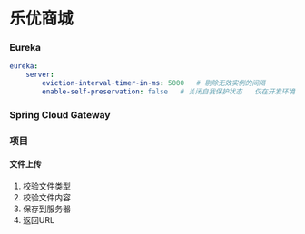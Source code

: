 # 乐优商城

### Eureka

```yaml
eureka:
	server:
		eviction-interval-timer-in-ms: 5000   # 剔除无效实例的间隔
		enable-self-preservation: false   # 关闭自我保护状态   仅在开发环境使用, 线上不要使用
```











### Spring Cloud Gateway





### 项目

#### 文件上传

1. 校验文件类型
2. 校验文件内容
3. 保存到服务器
4. 返回URL